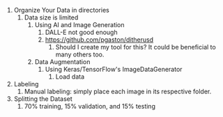 1. Organize Your Data in directories
   1. Data size is limited
      1. Using AI and Image Generation
         1. DALL-E not good enough
         2. https://github.com/pgaston/ditherusd
            1. Should I create my tool for this? It could be beneficial to many others too.
      2. Data Augmentation
         1. Using Keras/TensorFlow's ImageDataGenerator
            1. Load data
2. Labeling
   1. Manual labeling: simply place each image in its respective folder.
3. Splitting the Dataset
   1. 70% training, 15% validation, and 15% testing

<!-- This is more like my experiment note than a README file -->